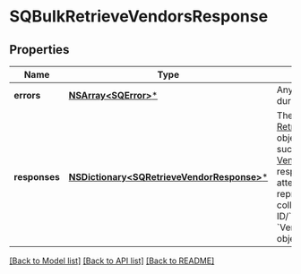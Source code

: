 # SQBulkRetrieveVendorsResponse

## Properties
Name | Type | Description | Notes
------------ | ------------- | ------------- | -------------
**errors** | [**NSArray&lt;SQError&gt;***](SQError.md) | Any errors that occurred during the request. | [optional] 
**responses** | [**NSDictionary&lt;SQRetrieveVendorResponse&gt;***](SQRetrieveVendorResponse.md) | The set of [RetrieveVendorResponse](https://developer.squareup.com/reference/square_2023-10-18/objects/RetrieveVendorResponse) objects encapsulating successfully retrieved [Vendor](https://developer.squareup.com/reference/square_2023-10-18/objects/Vendor) objects or error responses for failed attempts. The set is represented by  a collection of &#x60;Vendor&#x60;-ID/&#x60;Vendor&#x60;-object or &#x60;Vendor&#x60;-ID/error-object pairs. | [optional] 

[[Back to Model list]](../README.md#documentation-for-models) [[Back to API list]](../README.md#documentation-for-api-endpoints) [[Back to README]](../README.md)



